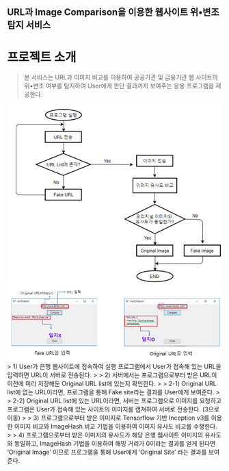 ## URL과 Image Comparison을 이용한 웹사이트 위•변조 탐지 서비스

# 프로젝트 소개

> 본 서비스는 URL과 이미지 비교를 이용하여 공공기관 및 금융기관 웹 사이트의 위•변조 여부를 탐지하여 User에게 판단 결과까지 보여주는 응용 프로그램을 제공한다.

<img src="./image/1.png">
<img src="./image/2.png">
> 1) User가 은행 웹사이트에 접속하여 실행 프로그램에서 User가 접속해 있는 URL을 입력하면 URL이 서버로 전송된다.
>
> 2) 서버에서는 프로그램으로부터 받은 URL이 이전에 미리 저장해둔 Original URL list에 있는지 확인한다.
>
> 2-1) Original URL list에 없는 URL이라면, 프로그램을 통해 Fake site라는 결과를 User에게 보여준다.
>
> 2-2) Original URL list에 있는 URL이라면, 서버는 프로그램으로 이미지를 요청하고 프로그램은 User가 접속해 있는 사이트의 이미지를 캡쳐하여 서버로 전송한다. (3으로 이동)
>
> 3) 프로그램으로부터 받은 이미지로 Tensorflow 기반 Inception v3를 이용한 이미지 비교와 ImageHash 비교 기법을 이용하여 이미지 유사도 비교를 수행한다.
>
> 4) 프로그램으로부터 받은 이미지의 유사도가 해당 은행 웹사이트 이미지의 유사도와 동일하고, ImageHash 기법을 이용하여 해밍 거리가 0이라는 결과를 얻게 된다면 ‘Original Image’ 이므로 프로그램을 통해 User에게 ‘Original Site’ 라는 결과를 보여준다.


